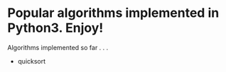 # Popular algorithms implemented in Python3. Enjoy!

Algorithms implemented so far . . .
- quicksort
